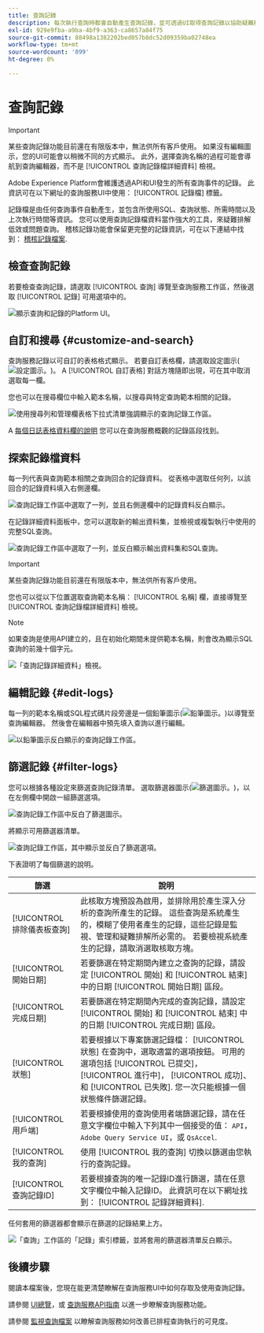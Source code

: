 ```yaml
---
title: 查詢記錄
description: 每次執行查詢時都會自動產生查詢記錄，並可透過UI取得查詢記錄以協助疑難排解。 本檔案概述如何使用及導覽UI的「查詢服務記錄檔」區段。
exl-id: 929e9fba-a9ba-4bf9-a363-ca8657a84f75
source-git-commit: 88498a1382202bed057b8dc52d09359ba02748ea
workflow-type: tm+mt
source-wordcount: '899'
ht-degree: 0%

---
```


# 查詢記錄

>[!IMPORTANT]
>
>某些查詢記錄功能目前還在有限版本中，無法供所有客戶使用。 如果沒有編輯圖示，您的UI可能會以稍微不同的方式顯示。 此外，選擇查詢名稱的過程可能會導航到查詢編輯器，而不是 [!UICONTROL 查詢記錄檔詳細資料] 檢視。

Adobe Experience Platform會維護透過API和UI發生的所有查詢事件的記錄。 此資訊可在以下網址的查詢服務UI中使用： [!UICONTROL 記錄檔] 標籤。

記錄檔是由任何查詢事件自動產生，並包含所使用SQL、查詢狀態、所需時間以及上次執行時間等資訊。 您可以使用查詢記錄檔資料當作強大的工具，來疑難排解低效或問題查詢。 稽核記錄功能會保留更完整的記錄資訊，可在以下連結中找到： [稽核記錄檔案](../../landing/governance-privacy-security/audit-logs/overview.md).

## 檢查查詢記錄

若要檢查查詢記錄，請選取 [!UICONTROL 查詢] 導覽至查詢服務工作區，然後選取 [!UICONTROL 記錄] 可用選項中的。

![顯示查詢和記錄的Platform UI。](../images/ui/query-log/logs.png)

## 自訂和搜尋 {#customize-and-search}

查詢服務記錄以可自訂的表格格式顯示。 若要自訂表格欄，請選取設定圖示(![設定圖示。](../images/ui/query-log/settings-icon.png))。 A [!UICONTROL 自訂表格] 對話方塊隨即出現，可在其中取消選取每一欄。

您也可以在搜尋欄位中輸入範本名稱，以搜尋與特定查詢範本相關的記錄。

![使用搜尋列和管理欄表格下拉式清單強調顯示的查詢記錄工作區。](../images/ui/query-log/customize-logs.png)

A [每個日誌表格資料欄的說明](./overview.md#log) 您可以在查詢服務概觀的記錄區段找到。

## 探索記錄檔資料

每一列代表與查詢範本相關之查詢回合的記錄資料。 從表格中選取任何列，以該回合的記錄資料填入右側邊欄。

![查詢記錄工作區中選取了一列，並且右側邊欄中的記錄資料反白顯示。](../images/ui/query-log/log-details.png)

在記錄詳細資料面板中，您可以選取新的輸出資料集，並檢視或複製執行中使用的完整SQL查詢。

![查詢記錄工作區中選取了一列，並反白顯示輸出資料集和SQL查詢。](../images/ui/query-log/edit-output-dataset.png)

>[!IMPORTANT]
>
>某些查詢記錄功能目前還在有限版本中，無法供所有客戶使用。

您也可以從以下位置選取查詢範本名稱： [!UICONTROL 名稱] 欄，直接導覽至 [!UICONTROL 查詢記錄檔詳細資料] 檢視。

>[!NOTE]
>
>如果查詢是使用API建立的，且在初始化期間未提供範本名稱，則會改為顯示SQL查詢的前幾十個字元。

![「查詢記錄詳細資料」檢視。](../images/ui/query-log/query-log-details.png)

## 編輯記錄 {#edit-logs}

每一列的範本名稱或SQL程式碼片段旁邊是一個鉛筆圖示(![鉛筆圖示。](../images/ui/query-log/edit-icon.png))以導覽至查詢編輯器。 然後會在編輯器中預先填入查詢以進行編輯。

![以鉛筆圖示反白顯示的查詢記錄工作區。](../images/ui/query-log/edit-query.png)

## 篩選記錄 {#filter-logs}

您可以根據各種設定來篩選查詢記錄清單。 選取篩選器圖示(![篩選圖示。](../images/ui/query-log/filter-icon.png))，以在左側欄中開啟一組篩選選項。

![查詢記錄工作區中反白了篩選圖示。](../images/ui/query-log/log-filter.png)

將顯示可用篩選器清單。

![查詢記錄工作區，其中顯示並反白了篩選選項。](../images/ui/query-log/log-filter-settings.png)

下表證明了每個篩選的說明。

| 篩選 | 說明 |
| ------ | ----------- |
| [!UICONTROL 排除儀表板查詢] | 此核取方塊預設為啟用，並排除用於產生深入分析的查詢所產生的記錄。 這些查詢是系統產生的，模糊了使用者產生的記錄，這些記錄是監視、管理和疑難排解所必需的。 若要檢視系統產生的記錄，請取消選取核取方塊。 |
| [!UICONTROL 開始日期] | 若要篩選在特定期間內建立之查詢的記錄，請設定 [!UICONTROL 開始] 和 [!UICONTROL 結束] 中的日期 [!UICONTROL 開始日期] 區段。 |
| [!UICONTROL 完成日期] | 若要篩選在特定期間內完成的查詢記錄，請設定 [!UICONTROL 開始] 和 [!UICONTROL 結束] 中的日期 [!UICONTROL 完成日期] 區段。 |
| [!UICONTROL 狀態] | 若要根據以下專案篩選記錄檔： [!UICONTROL 狀態] 在查詢中，選取適當的選項按鈕。 可用的選項包括 [!UICONTROL 已提交]， [!UICONTROL 進行中]， [!UICONTROL 成功]、和 [!UICONTROL 已失敗]. 您一次只能根據一個狀態條件篩選記錄。 |
| [!UICONTROL 用戶端] | 若要根據使用的查詢使用者端篩選記錄，請在任意文字欄位中輸入下列其中一個接受的值： `API`， `Adobe Query Service UI`，或 `QsAccel`. |
| [!UICONTROL 我的查詢] | 使用 [!UICONTROL 我的查詢] 切換以篩選由您執行的查詢記錄。 |
| [!UICONTROL 查詢記錄ID] | 若要根據查詢的唯一記錄ID進行篩選，請在任意文字欄位中輸入記錄ID。 此資訊可在以下網址找到： [!UICONTROL 記錄詳細資料]. |

任何套用的篩選器都會顯示在篩選的記錄結果上方。

![「查詢」工作區的「記錄」索引標籤，並將套用的篩選器清單反白顯示。](../images/ui/query-log/applied-log-filters.png)

## 後續步驟

閱讀本檔案後，您現在能更清楚瞭解在查詢服務UI中如何存取及使用查詢記錄。

請參閱 [UI總覽](./overview.md)，或 [查詢服務API指南](../api/getting-started.md) 以進一步瞭解查詢服務功能。

請參閱 [監視查詢檔案](./monitor-queries.md) 以瞭解查詢服務如何改善已排程查詢執行的可見度。
